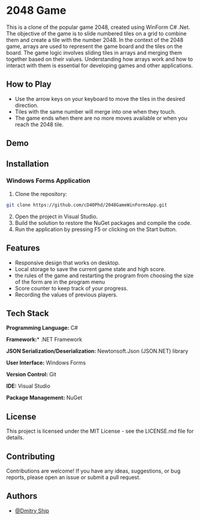 # 2048 Game

This is a clone of the popular game 2048, created using WinForm C# .Net. The objective of the game is to slide numbered tiles on a grid to combine them and create a tile with the number 2048. In the context of the 2048 game, arrays are used to represent the game board and the tiles on the board. The game logic involves sliding tiles in arrays and merging them together based on their values. Understanding how arrays work and how to interact with them is essential for developing games and other applications.

## How to Play

- Use the arrow keys on your keyboard to move the tiles in the desired direction.
- Tiles with the same number will merge into one when they touch.
- The game ends when there are no more moves available or when you reach the 2048 tile.

## Demo


## Installation
### Windows Forms Application

1. Clone the repository:
  ```bash
  git clone https://github.com/cD40Phd/2048GameWinFormsApp.git
  ```
2. Open the project in Visual Studio.
3. Build the solution to restore the NuGet packages and compile the code.
4. Run the application by pressing F5 or clicking on the Start button.

## Features

- Responsive design that works on desktop.
- Local storage to save the current game state and high score.
- the rules of the game and restarting the program from choosing the size of the form are in the program menu
- Score counter to keep track of your progress. 
- Recording the values of previous players.

## Tech Stack

**Programming Language:** C#

**Framework:*** .NET Framework

**JSON Serialization/Deserialization:** Newtonsoft.Json (JSON.NET) library

**User Interface:** Windows Forms

**Version Control:** Git

**IDE:** Visual Studio

**Package Management:** NuGet

## License

This project is licensed under the MIT License - see the LICENSE.md file for details.

## Contributing

Contributions are welcome! If you have any ideas, suggestions, or bug reports, please open an issue or submit a pull request.


## Authors

- [@Dmitry Ship](https://github.com/cD40Phd)
